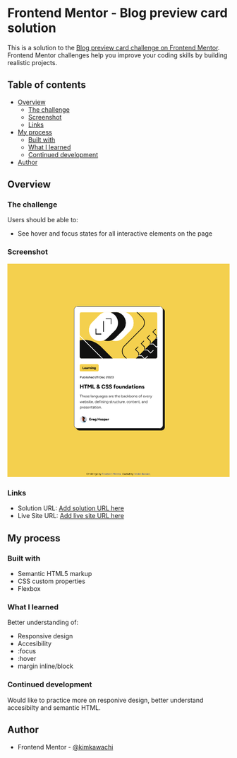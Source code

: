 # Frontend Mentor - Blog preview card solution

This is a solution to the [Blog preview card challenge on Frontend Mentor](https://www.frontendmentor.io/challenges/blog-preview-card-ckPaj01IcS). Frontend Mentor challenges help you improve your coding skills by building realistic projects. 

## Table of contents

- [Overview](#overview)
  - [The challenge](#the-challenge)
  - [Screenshot](#screenshot)
  - [Links](#links)
- [My process](#my-process)
  - [Built with](#built-with)
  - [What I learned](#what-i-learned)
  - [Continued development](#continued-development)
- [Author](#author)



## Overview

### The challenge

Users should be able to:

- See hover and focus states for all interactive elements on the page

### Screenshot

![](./assets/images/Screenshot-Blog-preview-card.png)


### Links

- Solution URL: [Add solution URL here](https://github.com/kimkawachi/blog-preview-project)
- Live Site URL: [Add live site URL here]([https://your-live-site-url.com](https://kimkawachi.github.io/blog-preview-card/))

## My process

### Built with

- Semantic HTML5 markup
- CSS custom properties
- Flexbox

### What I learned

Better understanding of:
- Responsive design
- Accesibility
- :focus
- :hover
- margin inline/block

### Continued development

Would like to practice more on responive design, better understand accesibilty and semantic HTML.


## Author

- Frontend Mentor - [@kimkawachi](https://www.frontendmentor.io/profile/kimkawachi)



